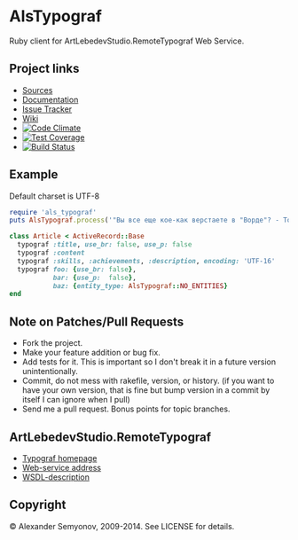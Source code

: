 # AlsTypograf

Ruby client for ArtLebedevStudio.RemoteTypograf Web Service.

## Project links

* [Sources](https://github.com/alsemyonov/als_typograf)
* [Documentation](http://rubydoc.info/gems/als_typograf)
* [Issue Tracker](https://github.com/alsemyonov/als_typograf/issues)
* [Wiki](https://github.com/alsemyonov/als_typograf/wiki)
* [![Code Climate](https://codeclimate.com/github/alsemyonov/als_typograf/badges/gpa.svg)](https://codeclimate.com/github/alsemyonov/als_typograf)
* [![Test Coverage](https://codeclimate.com/github/alsemyonov/als_typograf/badges/coverage.svg)](https://codeclimate.com/github/alsemyonov/als_typograf)
* [![Build Status](https://travis-ci.org/alsemyonov/als_typograf.png?branch=master)](http://travis-ci.org/alsemyonov/als_typograf)

## Example

Default charset is UTF-8

```ruby
require 'als_typograf'
puts AlsTypograf.process('"Вы все еще кое-как верстаете в "Ворде"? - Тогда мы идем к вам!"')

class Article < ActiveRecord::Base
  typograf :title, use_br: false, use_p: false
  typograf :content
  typograf :skills, :achievements, :description, encoding: 'UTF-16'
  typograf foo: {use_br: false},
           bar: {use_p:  false},
           baz: {entity_type: AlsTypograf::NO_ENTITIES}
end
```

## Note on Patches/Pull Requests

* Fork the project.
* Make your feature addition or bug fix.
* Add tests for it. This is important so I don't break it in a
  future version unintentionally.
* Commit, do not mess with rakefile, version, or history.
  (if you want to have your own version, that is fine but bump version in a commit by itself I can ignore when I pull)
* Send me a pull request. Bonus points for topic branches.

## ArtLebedevStudio.RemoteTypograf

* [Typograf homepage](http://typograf.artlebedev.ru/)
* [Web-service address](http://typograf.artlebedev.ru/webservices/typograf.asmx)
* [WSDL-description](http://typograf.artlebedev.ru/webservices/typograf.asmx?WSDL)

## Copyright

© Alexander Semyonov, 2009-2014. See LICENSE for details.

